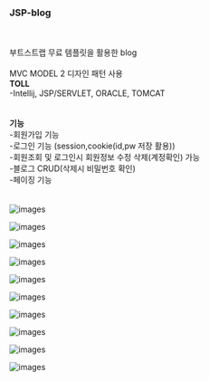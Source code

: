 ### JSP-blog
</br></br>
부트스트랩 무료 템플릿을 활용한 blog  </br></br>
MVC MODEL 2 디자인 패턴 사용  
**TOLL**  
-Intellij, JSP/SERVLET, ORACLE, TOMCAT  
</br></br>
**기능**  
-회원가입 기능  
-로그인 기능 (session,cookie(id,pw 저장 활용))  
-회원조회 및 로그인시 회원정보 수정 삭제(계정확인) 가능    
-블로그 CRUD(삭제시 비밀번호 확인)  
-페이징 기능    
</br></br>
![images](/images/1-3.JPG) 

![images](/images/1-5.JPG)  

![images](/images/1-4.JPG)  

![images](/images/1-6.JPG)  

![images](/images/2-6.JPG)  

![images](/images/2-1.JPG)  

![images](/images/2-8.JPG)  

![images](/images/2-9.JPG)  

![images](/images/1-3.JPG)

![images](/images/2-16.JPG)

